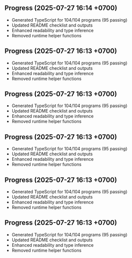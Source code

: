## Progress (2025-07-27 16:14 +0700)
- Generated TypeScript for 104/104 programs (95 passing)
- Updated README checklist and outputs
- Enhanced readability and type inference
- Removed runtime helper functions

## Progress (2025-07-27 16:13 +0700)
- Generated TypeScript for 104/104 programs (95 passing)
- Updated README checklist and outputs
- Enhanced readability and type inference
- Removed runtime helper functions
## Progress (2025-07-27 16:13 +0700)
- Generated TypeScript for 104/104 programs (95 passing)
- Updated README checklist and outputs
- Enhanced readability and type inference
- Removed runtime helper functions
## Progress (2025-07-27 16:13 +0700)
- Generated TypeScript for 104/104 programs (95 passing)
- Updated README checklist and outputs
- Enhanced readability and type inference
- Removed runtime helper functions
## Progress (2025-07-27 16:13 +0700)
- Generated TypeScript for 104/104 programs (95 passing)
- Updated README checklist and outputs
- Enhanced readability and type inference
- Removed runtime helper functions
## Progress (2025-07-27 16:13 +0700)
- Generated TypeScript for 104/104 programs (95 passing)
- Updated README checklist and outputs
- Enhanced readability and type inference
- Removed runtime helper functions
